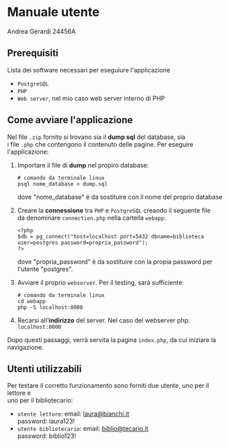 # Manuale utente
Andrea Gerardi 24456A
## Prerequisiti
Lista dei software necessari per eseguiure l'applicazione
- `PostgreSQL`
- `PHP`
- `Web server`, nel mio caso web server interno di PHP

## Come avviare l'applicazione
Nel file `.zip` fornito si trovano sia il **dump sql** del database, sia  
i file `.php` che contengono il contenuto delle pagine. 
Per eseguire l'applicazione:
1. Importare il file di **dump** nel propiro database:
    ```
    # comando da terminale linux
    psql nome_database < dump.sql
    ```
    dove "nome_database" è da sostituire con il nome del proprio database
2. Creare la **connessione** tra `PHP` e `PostgreSQL` creando il seguente file  
    da denominare `connection.php` nella cartella `webapp`:
    ```
    <?php
    $db = pg_connect("host=localhost port=5432 dbname=biblioteca user=postgres password=propria_password");
    ?>
    ```
    dove "propria_password" è da sostituire con la propia password per l'utente "postgres".  
    
3. Avviare il proprio `webserver`. Per il testing, sarà sufficiente:
    ```
    # comando da terminale linux
    cd webapp
    php -S localhost:8000
    ```

4. Recarsi all'**indirizzo** del server. Nel caso del webserver php:
    `localhost:8000`  

Dopo questi passaggi, verrà servita la pagina `index.php`, da cui iniziare la navigazione.

## Utenti utilizzabili
Per testare il corretto funzionamento sono forniti due utente, uno per il lettore e  
uno per il bibliotecario:
- `utente lettore`:
    email: laura@bianchi.it  
    password: laura123!  
- `utente bibliotecario`:
    email: biblio@tecario.it  
    password: biblio123!